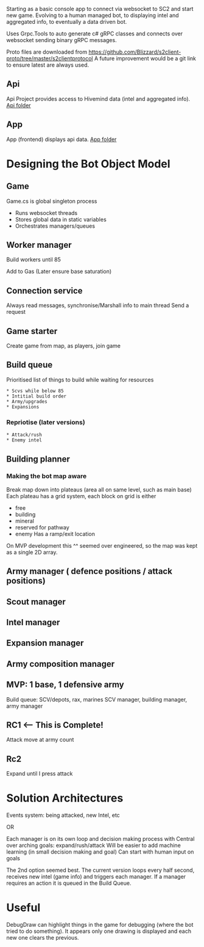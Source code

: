 Starting as a basic console app to connect via websocket to SC2 and start new game. Evolving to a human managed bot, to displaying intel and aggregated info, to eventually a data driven bot.

Uses Grpc.Tools to auto generate c# gRPC classes and connects over websocket sending binary gRPC messages.

Proto files are downloaded from https://github.com/Blizzard/s2client-proto/tree/master/s2clientprotocol
A future improvement would be a git link to ensure latest are always used.

## Api
Api Project provides access to Hivemind data (intel and aggregated info). [Api folder](/Api/)

## App
App (frontend) displays api data. [App folder](/app/)

# Designing the Bot Object Model
## Game
Game.cs is global singleton process
- Runs websocket threads
- Stores global data in static variables
- Orchestrates managers/queues

## Worker manager
Build workers until 85

Add to Gas
(Later ensure base saturation)

## Connection service
Always read messages, synchronise/Marshall info to main thread
Send a request

## Game starter
Create game from map, as players, join game

## Build queue
Prioritised list of things to build while waiting for resources

	* Scvs while below 85
	* Intitial build order
	* Army/upgrades
	* Expansions


### Repriotise (later versions)
	* Attack/rush
	* Enemy intel

## Building planner
### Making the bot map aware
Break map down into plateaus (area all on same level, such as main base)
Each plateau has a grid system, each block on grid is either
 - free
 - building
 - mineral
 - reserved for pathway
 - enemy
Has a ramp/exit location

On MVP development this ^^ seemed over engineered, so the map was kept as a single 2D array.

## Army manager ( defence positions / attack positions)
## Scout manager
## Intel manager
## Expansion manager
## Army composition manager

## MVP: 1 base, 1 defensive army
Build queue: SCV/depots, rax, marines
SCV manager, building manager, army manager

## RC1 <-- This is Complete!
Attack move at army count

## Rc2
Expand until I press attack

# Solution Architectures
Events system: being attacked, new Intel, etc

OR

Each manager is on its own loop and decision making process with Central over arching goals: expand/rush/attack
Will be easier to add machine learning (in small decision making and goal)
Can start with human input on goals

The 2nd option seemed best. The current version loops every half second, receives new intel (game info) and triggers each manager. If a manager requires an action it is queued in the Build Queue.

# Useful
DebugDraw can highlight things in the game for debugging (where the bot tried to do something). It appears only one drawing is displayed and each new one clears the previous.